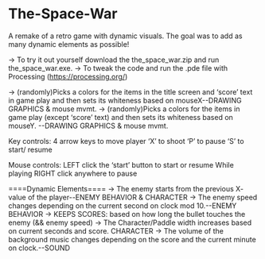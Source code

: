 # The-Space-War
A remake of a retro game with dynamic visuals. The goal was to add as many dynamic elements as possible!

-> To try it out yourself download the the_space_war.zip and run the_space_war.exe.
-> To tweak the code and run the .pde file with Processing (https://processing.org/)

-> (randomly)Picks a colors for the items in the title screen and ‘score’ text in game play and then sets its whiteness based on mouseX--DRAWING GRAPHICS & mouse mvmt.
-> (randomly)Picks a colors for the items in game play (except ‘score’ text) and then sets its whiteness based on mouseY. --DRAWING GRAPHICS & mouse mvmt.

Key controls: 
4 arrow keys to move player
‘X’ to shoot
‘P’ to pause
‘S’ to start/ resume

Mouse controls:
LEFT click the ‘start’ button to start or resume
While playing RIGHT click anywhere to pause

====Dynamic Elements====
-> The enemy starts from the previous X- value of the player--ENEMY BEHAVIOR & CHARACTER
-> The enemy speed changes depending on the current second on clock mod 10.--ENEMY BEHAVIOR
-> KEEPS SCORES: based on how long the bullet touches the enemy (&& enemy speed)
-> The Character/Paddle width increases based on current seconds and score. CHARACTER
-> The volume of the background music changes depending on the score and the current minute on clock.--SOUND
